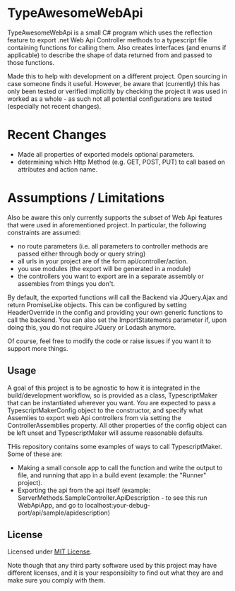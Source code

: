TypeAwesomeWebApi
=================

TypeAwesomeWebApi is a small C# program which uses the reflection feature to export .net Web Api Controller methods to a typescript file containing functions for calling them.
Also creates interfaces (and enums if applicable) to describe the shape of data returned from and passed to those functions.

Made this to help with development on a different project. Open sourcing in case someone finds it useful. However, be aware that (currently) this has only 
been tested or verified implicitly by checking the project it was used in worked as a whole - as such not all potential configurations are tested (especially not recent changes).

# Recent Changes

* Made all properties of exported models optional parameters.
* determining which Http Method (e.g. GET, POST, PUT) to call based on attributes and action name.

# Assumptions / Limitations

Also be aware this only currently supports the subset of Web Api features that were used in aforementioned project. In particular, the following constraints are assumed:
* no route parameters (i.e. all parameters to controller methods are passed either through body or query string)
* all urls in your project are of the form api/controller/action.
* you use modules (the export will be generated in a module)
* the controllers you want to export are in a separate assembly or assembies from things you don't.

By default, the exported functions will call the Backend via JQuery.Ajax and return PromiseLike objects. This can be configured by setting HeaderOverride in the config and providing your
own generic functions to call the backend. You can also set the ImportStatements parameter if, upon doing this, you do not require JQuery or Lodash anymore. 

Of course, feel free to modify the code or raise issues if you want it to support more things.

## Usage

A goal of this project is to be agnostic to how it is integrated in the build/development workflow, so is provided as a class, TypescriptMaker that 
can be instantiated wherever you want. You are expected to pass a TypescriptMakerConfig object to the constructor, and specify what Assemlies to export web Api controllers from
via setting the ControllerAssemblies property. All other properties of the config object can be left unset and TypescriptMaker will assume reasonable defaults.

THis repository contains some examples of ways to call TypescriptMaker. Some of these are:

* Making a small console app to call the function and write the output to file, and running that app in a build event (example: the "Runner" project).
* Exporting the api from the api itself (example: ServerMethods.SampleController.ApiDescription - to see this run WebApiApp, and go to localhost:your-debug-port/api/sample/apidescription) 

## License

Licensed under [MIT License](https://opensource.org/licenses/MIT).

Note though that any third party software used by this project may have different licenses, and it is your responsibilty to find out what they are and make sure you comply with them.